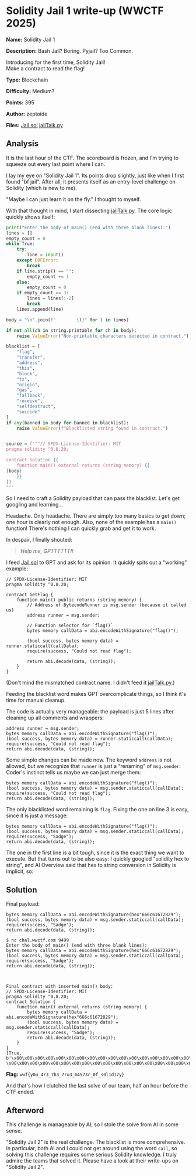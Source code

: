# Solidity Jail 1 write-up (WWCTF 2025)

**Name:** Solidity Jail 1

**Description:** Bash Jail? Boring. Pyjail? Too Common.

Introducing for the first time, Solidity Jail!\
Make a contract to read the flag!

**Type:** Blockchain

**Difficulty:** Medium?

**Points:** 395

**Author:** zeptoide

**Files:** [Jail.sol](/Solidity%20Jail%201/Jail.sol) [jailTalk.py](/Solidity%20Jail%201/jailTalk.py)

## Analysis

It is the last hour of the CTF. The scoreboard is frozen, and I'm trying to squeeze out every last point where I can.

I lay my eye on "Solidity Jail 1". Its points drop slightly, just like when I first found "bf jail". After all, it presents itself as an entry-level challenge on Solidity (which is new to me).

"Maybe I can just learn it on the fly." I thought to myself.

With that thought in mind, I start dissecting [jailTalk.py](/Solidity%20Jail%201/jailTalk.py). The core logic quickly shows itself:
```python
print("Enter the body of main() (end with three blank lines):")
lines = []
empty_count = 0
while True:
    try:
        line = input()
    except EOFError:
        break
    if line.strip() == "":
        empty_count += 1
    else:
        empty_count = 0
    if empty_count >= 3:
        lines = lines[:-2]
        break
    lines.append(line)

body = "\n".join(f"        {l}" for l in lines)

if not all(ch in string.printable for ch in body):
    raise ValueError("Non-printable characters detected in contract.")

blacklist = [
    "flag",
    "transfer",
    "address",
    "this",
    "block",
    "tx",
    "origin",
    "gas",
    "fallback",
    "receive",
    "selfdestruct",
    "suicide"
]
if any(banned in body for banned in blacklist):
    raise ValueError(f"Blacklisted string found in contract.")


source = f"""// SPDX-License-Identifier: MIT
pragma solidity ^0.8.20;

contract Solution {{
    function main() external returns (string memory) {{
{body}
    }}
}}
"""
```
So I need to craft a Solidity payload that can pass the blacklist. Let's get googling and learning...

Headache. Only headache. There are simply too many basics to get down; one hour is clearly not enough. Also, none of the example has a `main()` function! There's nothing I can quickly grab and get it to work.

In despair, I finally shouted:
> _Help me, GPTTTTTT!!_

I feed [Jail.sol](/Solidity%20Jail%201/Jail.sol) to GPT and ask for its opinion. It quickly spits out a "working" example:
```solidity
// SPDX-License-Identifier: MIT
pragma solidity ^0.8.20;

contract GetFlag {
    function main() public returns (string memory) {
        // Address of BytecodeRunner is msg.sender (because it called us)
        address runner = msg.sender;

        // Function selector for `flag()`
        bytes memory callData = abi.encodeWithSignature("flag()");

        (bool success, bytes memory data) = runner.staticcall(callData);
        require(success, "Could not read flag");

        return abi.decode(data, (string));
    }
}
```
(Don't mind the mismatched contract name. I didn't feed it [jailTalk.py](/Solidity%20Jail%201/jailTalk.py).)

Feeding the blacklist word makes GPT overcomplicate things, so I think it's time for manual cleanup.

The code is actually very manageable: the payload is just 5 lines after cleaning up all comments and wrappers:
```solidity
address runner = msg.sender;
bytes memory callData = abi.encodeWithSignature("flag()");
(bool success, bytes memory data) = runner.staticcall(callData);
require(success, "Could not read flag");
return abi.decode(data, (string));
```
Some simple changes can be made now. The keyword `address` is not allowed, but we recognize that `runner` is just a "renaming" of `msg.sender`. Coder's instinct tells us maybe we can just merge them:
```solidity
bytes memory callData = abi.encodeWithSignature("flag()");
(bool success, bytes memory data) = msg.sender.staticcall(callData);
require(success, "Could not read flag");
return abi.decode(data, (string));
```
The only blacklisted word remaining is `flag`. Fixing the one on line 3 is easy, since it is just a message:
```solidity
bytes memory callData = abi.encodeWithSignature("flag()");
(bool success, bytes memory data) = msg.sender.staticcall(callData);
require(success, "Sadge");
return abi.decode(data, (string));
```
The one in the first line is a bit tough, since it is the exact thing we want to execute. But that turns out to be also easy: I quickly googled "solidity hex to string", and AI Overview said that hex to string conversion in Solidity is implicit, so:

## Solution

Final payload:
```solidity
bytes memory callData = abi.encodeWithSignature(hex"666c61672829");
(bool success, bytes memory data) = msg.sender.staticcall(callData);
require(success, "Sadge");
return abi.decode(data, (string));
```
```
$ nc chal.wwctf.com 9499
Enter the body of main() (end with three blank lines):
bytes memory callData = abi.encodeWithSignature(hex"666c61672829");
(bool success, bytes memory data) = msg.sender.staticcall(callData);
require(success, "Sadge");
return abi.decode(data, (string));



Final contract with inserted main() body:
// SPDX-License-Identifier: MIT
pragma solidity ^0.8.20;
contract Solution {
    function main() external returns (string memory) {
        bytes memory callData = abi.encodeWithSignature(hex"666c61672829");
        (bool success, bytes memory data) = msg.sender.staticcall(callData);
        require(success, "Sadge");
        return abi.decode(data, (string));
    }
}
[True, b'\x00\x00\x00\x00\x00\x00\x00\x00\x00\x00\x00\x00\x00\x00\x00\x00\x00\x00\x00\x00\x00\x00\x00\x00\x00\x00\x00\x00\x00\x00\x00 \x00\x00\x00\x00\x00\x00\x00\x00\x00\x00\x00\x00\x00\x00\x00\x00\x00\x00\x00\x00\x00\x00\x00\x00\x00\x00\x00\x00\x00\x00\x00(wwf{y0u_4r3_7h3_7ru3_m4573r_0f_s0l1d17y}\x00\x00\x00\x00\x00\x00\x00\x00\x00\x00\x00\x00\x00\x00\x00\x00\x00\x00\x00\x00\x00\x00\x00\x00']
```

**Flag:** `wwf{y0u_4r3_7h3_7ru3_m4573r_0f_s0l1d17y}`

And that's how I clutched the last solve of our team, half an hour before the CTF ended.

## Afterword

This challenge is manageable by AI, so I stole the solve from AI in some sense.

"Solidity Jail 2" is the real challenge. The blacklist is more comprehensive. In particular, both AI and I could not get around using the word `call`, so solving this challenge requires some serious Solidity knowledge. I truly admire the teams that solved it. Please have a look at their write-ups on "Solidity Jail 2".
